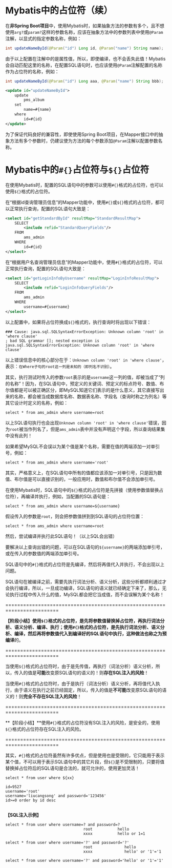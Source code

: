 # Mybatis中的占位符（续）

在**非Spring Boot项目**中，使用Mybatis时，如果抽象方法的参数有多个，且不想使用`arg?`或`param?`这样的参数名称，应该在抽象方法中的参数列表中使用`@Param`注解，以显式的指定参数名称，例如：

```java
int updateNameById(@Param("id") Long id, @Param("name") String name);
```

由于以上配置在注解中的是属性值，所以，即使编译，也不会丢失此值！Mybatis会自动匹配这里的名称，在配置SQL语句时，也应该使用`@Param`注解配置的名称作为占位符的名称，例如：

```java
int updateNameById(@Param("id") Long aaa, @Param("name") String bbb);
```

```xml
<update id="updateNameById">
    update
        pms_album
    set
        name=#{name}
    where
        id=#{id}
</update>
```

为了保证代码良好的兼容性，即使使用Spring Boot项目，在Mapper接口中的抽象方法有多个参数时，仍建议使为方法的每个参数添加`@Param`注解以配置参数名称。

# Mybatis中的`#{}`占位符与`${}`占位符

在使用Mybatis时，配置的SQL语句中的参数可以使用`#{}`格式的占位符，也可以使用`${}`格式的占位符。

在“根据id查询管理员信息”的Mapper功能中，使用`#{}`或`${}`格式的占位符，都可以正常执行查询，配置的SQL语句大致是：

```xml
<select id="getStandardById" resultMap="StandardResultMap">
    SELECT
        <include refid="StandardQueryFields"/>
    FROM
        ams_admin
    WHERE
        id=#{id}
</select>
```

在“根据用户名查询管理员信息”的Mapper功能中，使用`#{}`格式的占位符，可以正常执行查询，配置的SQL语句大致是：

```xml
<select id="getLoginInfoByUsername" resultMap="LoginInfoResultMap">
    SELECT
        <include refid="LoginInfoQueryFields"/>
    FROM
        ams_admin
    WHERE
        username=#{username}
</select>
```

以上配置中，如果将占位符换成`${}`格式的，执行查询时将出现以下错误：

```
### Cause: java.sql.SQLSyntaxErrorException: Unknown column 'root' in 'where clause'
; bad SQL grammar []; nested exception is java.sql.SQLSyntaxErrorException: Unknown column 'root' in 'where clause'
```

以上错误信息中的核心部分在于：`Unknown column 'root' in 'where clause'`，表示：`在Where子句的root这一列是未知的（即列名不识别）`。

其实，执行测试时传入的参数`root`表示的是`username`这一列的值，却被当成了“列的名称”！因为，在SQL语句中，预定义的关键词、预定义的标点符号、数值、布尔值都是可以被正确区分，即MySQL知道它们表示的是什么意义，其它直接写出来的名称，都会被当成数据库名称、数据表名称、字段名（查询时称之为列名）等其它设计时定义的名称，例如：

```mysql
select * from ams_admin where username=root
```

以上SQL语句执行也会出现`Unknown column 'root' in 'where clause'`错误，因为`root`被当作列名了，但是`ams_admin`表中并没有声明这个字段，所以查询结果集中没有此列！

如果希望MySQL不会误以为某个值是某个名称，需要在值的两端添加一对单引号，例如：

```mysql
select * from ams_admin where username='root'
```

其实，严格意义上，在SQL语句中所有的值都应该添加一对单引号，只是因为数值、布尔值是可以直接识别的，一般应用时，数值和布尔值不会添加单引号。

在使用Mybatis时，SQL语句中的`${}`格式的占位符是先拼接（使用参数值替换占位符），再编译并执行，例如，当配置的SQL语句是：

```mysql
select * from ams_admin where username=${username}
```

假设传入的参数是`root`，则会把参数值拼到到SQL语句的占位符位置：

```mysql
select * from ams_admin where username=root
```

然后，尝试编译并执行此SQL语句！（以上SQL会出错）

要解决以上查询出错的问题，可以在SQL语句的`${username}`的两端添加单引号，或在传入的参数值的两端添加单引号。

SQL语句中的`#{}`格式的占位符是先编译，然后将再值代入并执行，不会出现以上问题。

SQL语句在被编译之前，需要先执行词法分析、语义分析，这些分析都顺利通过才会执行编译，所以，一旦成功编译，SQL语句的语义就已经确定下来了，那么，无论执行过程中传入什么的值，MySQL都会把它当成值，而不会误解为某个名称！

========================================================================

**【阶段小结】**使用`${}`格式的占位符，是先将参数值替换掉占位符，再执行词法分析、语义分析、编译、执行；使用`#{}`格式的占位符，是先执行词法分析、语义分析、编译，然后再将参数值代入到编译好的SQL语句中执行，这种做法也称之为**预编译**的。

========================================================================

当使用`${}`格式的占位符时，由于是先传值，再执行（词法分析）语义分析，所以，传入的值是**可能**改变原SQL语句的语义的！则**存在SQL注入的风险**！

当使用`#{}`格式的占位符时，由于是执行（词法分析）语义分析，再将值代入执行，由于语义在执行之前已经固定，所以，传入的值是**不可能**改变原SQL语句的语义的！则**完全不存在SQL注入的风险**！

========================================================================

**【阶段小结】**使用`#{}`格式的占位符没有SQL注入的风险，是安全的，使用`${}`格式的占位符存在SQL注入的风险。

========================================================================

其实，`#{}`格式的占位符虽然有许多优点，但是使用也是受限的，它只能用于表示某个值，不可以用于表示SQL语句中的其它片段，但`${}`是不受限制的，只要将值替换掉占位符后的SQL语句是合法的，就可允许的，使用更加灵活！



```mysql
select * from user where ${xx}

id=9527
username='root'
username='liucangsong' and password='123456'
id>=0 order by id desc


```

**【SQL注入示例】**

```mysql
select * from user where username=? and password=?
								  root           hello
								  xxxx           hello or 1=1

select * from user where username='?' and password='?'
								  root              hello
								  xxxx              hello' or '1'='1
								  
select * from user where username='?' and password='hello' or '1'='1'
```















